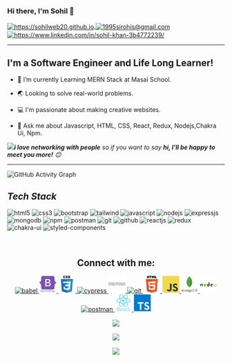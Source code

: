    ### Hi there, I'm Sohil 👋
<a href="https://sohilweb20.github.io">
  <img align="center" src="https://img.shields.io/badge/Portfolio-18A303?style=for-the-badge&logo=ionic&logoColor=white" alt="https://sohilweb20.github.io" />
</a>

  <a title="Sohilkhanhatewa@gmail.com" href="mailto:Sohilkhanhatewa@gmail.com">
    <img align="center" src="https://img.shields.io/badge/Gmail-D14836?style=for-the-badge&logo=gmail&logoColor=white"
      alt="1995sirohis@gmail.com" />
  </a>
  <a href="https://www.linkedin.com/in/sohil-khan-3b4772239/">
    <img align="center"
      src="https://img.shields.io/badge/LinkedIn-0077B5?style=for-the-badge&logo=linkedin&logoColor=white"
      alt="https://www.linkedin.com/in/sohil-khan-3b4772239/"/>
  </a>

  ---

  ## I'm a Software Engineer and Life Long Learner!
  - 🌱 I’m currently Learning MERN Stack at Masai School.
  - 🌏 Looking to solve real-world problems.
  - 💻 I'm passionate about making creative websites.
  
  - 💬 Ask me about Javascript, HTML, CSS, React, Redux, Nodejs,Chakra Ui, Npm.

  <img src="https://media.giphy.com/media/LnQjpWaON8nhr21vNW/giphy.gif" width="40"><em><b>i love networking with
      people</b> so if you want to say <b>hi, I'll be happy to meet you more!</b> :blush:</em>

  ---

   ![GitHub Activity Graph](https://activity-graph.herokuapp.com/graph?username=sohilweb20&theme=dracula&hide_border=true)


  <!----------------------------------- Profile View Section ------------------------------------>

   



  <!----------------------------------- Tech Stack Section ------------------------------------>

  <h2><i>Tech Stack</i></h2>

  <p>
    <img src="https://img.shields.io/badge/HTML5-E34F26?style=for-the-badge&logo=html5&logoColor=white" alt="html5" />
    <img src="https://img.shields.io/badge/CSS3-1572B6?style=for-the-badge&logo=css3&logoColor=white" alt="css3" />
    <img src="https://img.shields.io/badge/Bootstrap-563D7C?style=for-the-badge&logo=bootstrap&logoColor=white"
      alt="bootstrap" />
    <img src="https://img.shields.io/badge/Tailwind_CSS-38B2AC?style=for-the-badge&logo=tailwind-css&logoColor=white"
      alt="tailwind" />
    <img src="https://img.shields.io/badge/JavaScript-323330?style=for-the-badge&logo=javascript&logoColor=F7DF1E"
      alt="javascript" />
    <img src="https://img.shields.io/badge/Node.js-339933?style=for-the-badge&logo=nodedotjs&logoColor=white"
      alt="nodejs" />
    <img src="https://img.shields.io/badge/Express.js-000000?style=for-the-badge&logo=express&logoColor=white"
      alt="expressjs" />
    <img src="https://img.shields.io/badge/MongoDB-4EA94B?style=for-the-badge&logo=mongodb&logoColor=white"
      alt="mongodb" />
    <img src="https://img.shields.io/badge/npm-CB3837?style=for-the-badge&logo=npm&logoColor=white" alt="npm" />
    <img src="https://img.shields.io/badge/Postman-FF6C37?style=for-the-badge&logo=Postman&logoColor=white"
      alt="postman" />
    <img src="https://img.shields.io/badge/Git-f44d27?style=for-the-badge&logo=git&logoColor=white" alt="git" />
    <img src="https://img.shields.io/badge/GitHub-100000?style=for-the-badge&logo=github&logoColor=white"
      alt="github" />
    <img src="https://img.shields.io/badge/React-20232A?style=for-the-badge&logo=react&logoColor=61DAFB"
      alt="reactjs" />
    <img src="https://img.shields.io/badge/Redux-593D88?style=for-the-badge&logo=redux&logoColor=white" alt="redux" />
    <img src="https://img.shields.io/badge/Chakra%20UI-3bc7bd?style=for-the-badge&logo=chakraui&logoColor=white"
      alt="chakra-ui" />
    <img
      src="https://img.shields.io/badge/styled--components-DB7093?style=for-the-badge&logo=styled-components&logoColor=white"
      alt="styled-components" />
  </p>
  <br>
  
  
  
  
  
  
  <h2 align="center">Connect with me:</h2>
<p align="center">
   <a href="https://babeljs.io/" target="_blank" rel="noreferrer"> <img src="https://www.vectorlogo.zone/logos/babeljs/babeljs-icon.svg" alt="babel" width="40" height="40"/> </a> <a href="https://getbootstrap.com" target="_blank" rel="noreferrer"> <img src="https://raw.githubusercontent.com/devicons/devicon/master/icons/bootstrap/bootstrap-plain-wordmark.svg" alt="bootstrap" width="40" height="40"/> </a> <a href="https://www.w3schools.com/css/" target="_blank" rel="noreferrer"> <img src="https://raw.githubusercontent.com/devicons/devicon/master/icons/css3/css3-original-wordmark.svg" alt="css3" width="40" height="40"/> </a> <a href="https://www.cypress.io" target="_blank" rel="noreferrer"> <img src="https://raw.githubusercontent.com/simple-icons/simple-icons/6e46ec1fc23b60c8fd0d2f2ff46db82e16dbd75f/icons/cypress.svg" alt="cypress" width="40" height="40"/> </a> <a href="https://expressjs.com" target="_blank" rel="noreferrer"> <img src="https://raw.githubusercontent.com/devicons/devicon/master/icons/express/express-original-wordmark.svg" alt="express" width="40" height="40"/> </a> <a href="https://git-scm.com/" target="_blank" rel="noreferrer"> <img src="https://www.vectorlogo.zone/logos/git-scm/git-scm-icon.svg" alt="git" width="40" height="40"/> </a> <a href="https://www.w3.org/html/" target="_blank" rel="noreferrer"> <img src="https://raw.githubusercontent.com/devicons/devicon/master/icons/html5/html5-original-wordmark.svg" alt="html5" width="40" height="40"/> </a> <a href="https://developer.mozilla.org/en-US/docs/Web/JavaScript" target="_blank" rel="noreferrer"> <img src="https://raw.githubusercontent.com/devicons/devicon/master/icons/javascript/javascript-original.svg" alt="javascript" width="40" height="40"/> </a> <a href="https://www.mongodb.com/" target="_blank" rel="noreferrer"> <img src="https://raw.githubusercontent.com/devicons/devicon/master/icons/mongodb/mongodb-original-wordmark.svg" alt="mongodb" width="40" height="40"/> </a> <a href="https://nodejs.org" target="_blank" rel="noreferrer"> <img src="https://raw.githubusercontent.com/devicons/devicon/master/icons/nodejs/nodejs-original-wordmark.svg" alt="nodejs" width="40" height="40"/> </a> <a href="https://postman.com" target="_blank" rel="noreferrer"> <img src="https://www.vectorlogo.zone/logos/getpostman/getpostman-icon.svg" alt="postman" width="40" height="40"/> </a> <a href="https://reactjs.org/" target="_blank" rel="noreferrer"> <img src="https://raw.githubusercontent.com/devicons/devicon/master/icons/react/react-original-wordmark.svg" alt="react" width="40" height="40"/> </a> <a href="https://www.typescriptlang.org/" target="_blank" rel="noreferrer"> 
   <img src="https://raw.githubusercontent.com/devicons/devicon/master/icons/typescript/typescript-original.svg" alt="typescript" width="40" height="40"/> </a> </p> 
<p align="center">
  <img align="center" src="https://github-readme-stats.vercel.app/api/top-langs?username=RohitD100&hide=c%23,powershell,Mathematica,Ruby,Objective-C,Objective-C%2b%2b,Cuda&title_color=61dafb&text_color=ffffff&icon_color=61dafb&bg_color=20232a&langs_count=8&layout=compact&border_color=61dafb&hide_border=true" width=500 /></p>  
<p align="center">
<img align="center" src="https://github-readme-stats.vercel.app/api?username=sohilweb20&show_icons=true&theme=react&border_color=61dafb&hide_border=true" width=500/></p>
<p align="center">
<img align="center" src="https://github-readme-streak-stats.herokuapp.com/?user=sohilweb20&show_icons=true&theme=react&border_color=61dafb&hide_border=true" width=500/></p>
